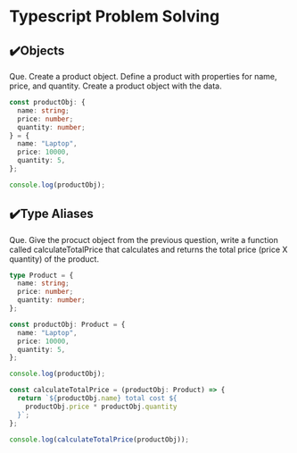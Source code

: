 # Typescript Problem Solving

## ✔️Objects

Que. Create a product object. Define a product with properties for name, price, and quantity. Create a product object with the data.

```typescript
const productObj: {
  name: string;
  price: number;
  quantity: number;
} = {
  name: "Laptop",
  price: 10000,
  quantity: 5,
};

console.log(productObj);
```

## ✔️Type Aliases

Que. Give the procuct object from the previous question, write a function called calculateTotalPrice that calculates and returns the total price (price X quantity) of the product.

```typescript
type Product = {
  name: string;
  price: number;
  quantity: number;
};

const productObj: Product = {
  name: "Laptop",
  price: 10000,
  quantity: 5,
};

console.log(productObj);

const calculateTotalPrice = (productObj: Product) => {
  return `${productObj.name} total cost ${
    productObj.price * productObj.quantity
  }`;
};

console.log(calculateTotalPrice(productObj));
```
